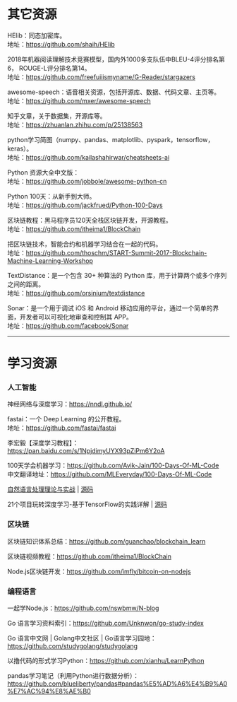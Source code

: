 # 其它资源

HElib：同态加密库。</br>
地址：https://github.com/shaih/HElib

2018年机器阅读理解技术竞赛模型，国内外1000多支队伍中BLEU-4评分排名第6， ROUGE-L评分排名第14。</br>
地址：https://github.com/freefuiiismyname/G-Reader/stargazers

awesome-speech：语音相关资源，包括开源库、数据、代码文章、主页等。</br>
地址：https://github.com/mxer/awesome-speech

知乎文章，关于数据集，开源库等。</br>
地址：https://zhuanlan.zhihu.com/p/25138563

python学习简图（numpy、pandas、matplotlib、pyspark，tensorflow，keras）。</br>
地址：https://github.com/kailashahirwar/cheatsheets-ai

Python 资源大全中文版：</br>
地址：https://github.com/jobbole/awesome-python-cn

Python 100天：从新手到大师。</br>
地址：https://github.com/jackfrued/Python-100-Days


区块链教程：黑马程序员120天全栈区块链开发，开源教程。</br>
地址：https://github.com/itheima1/BlockChain

把区块链技术，智能合约和机器学习结合在一起的代码。</br>
地址：https://github.com/thoschm/START-Summit-2017-Blockchain-Machine-Learning-Workshop

TextDistance：是一个包含 30+ 种算法的 Python 库，用于计算两个或多个序列之间的距离。</br>
地址：https://github.com/orsinium/textdistance

Sonar：是一个用于调试 iOS 和 Android 移动应用的平台，通过一个简单的界面，开发者可以可视化地审查和控制其 APP。</br>
地址：https://github.com/facebook/Sonar


---

# 学习资源
### 人工智能

神经网络与深度学习：https://nndl.github.io/

fastai：一个 Deep Learning 的公开教程。</br>
地址：https://github.com/fastai/fastai

李宏毅【深度学习教程】：https://pan.baidu.com/s/1NpjdimyUYX93pZiPm6Y2oA

100天学会机器学习：https://github.com/Avik-Jain/100-Days-Of-ML-Code </br>
中文翻译地址：https://github.com/MLEveryday/100-Days-Of-ML-Code

[自然语言处理理论与实战](https://pan.baidu.com/s/1O9wDOaG0cTRJSzMaAza2Cw) | [源码](https://github.com/bainingchao/NLP-ML)


21个项目玩转深度学习-基于TensorFlow的实践详解 | [源码](https://github.com/hzy46/Deep-Learning-21-Examples)

### 区块链

区块链知识体系总结：https://github.com/guanchao/blockchain_learn

区块链视频教程：https://github.com/itheima1/BlockChain

Node.js区块链开发：https://github.com/imfly/bitcoin-on-nodejs


### 编程语言

一起学Node.js：https://github.com/nswbmw/N-blog

Go 语言学习资料索引：https://github.com/Unknwon/go-study-index

Go 语言中文网 | Golang中文社区 | Go语言学习园地：https://github.com/studygolang/studygolang


以撸代码的形式学习Python：https://github.com/xianhu/LearnPython

pandas学习笔记（利用Python进行数据分析）：https://github.com/blueliberty/pandas#pandas%E5%AD%A6%E4%B9%A0%E7%AC%94%E8%AE%B0





